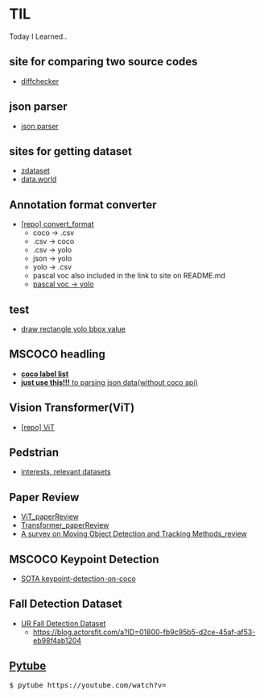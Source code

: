 # TIL
Today I Learned..
<br>

## site for comparing two source codes
- [diffchecker](https://www.diffchecker.com/diff)  

## json parser  
- [json parser](http://json.parser.online.fr/)  

## sites for getting dataset  
- [zdataset](https://zdataset.com/)  
- [data.world](https://data.world/datasets)  

## Annotation format converter
- [[repo] convert_format](https://github.com/iamdami/TIL/tree/main/objectDetection/convert_format)  
  - coco -> .csv  
  - .csv -> coco  
  - .csv -> yolo  
  - json -> yolo  
  - yolo -> .csv  
  - pascal voc also included in the link to site on README.md  
  - [pascal voc -> yolo](https://towardsdatascience.com/convert-pascal-voc-xml-to-yolo-for-object-detection-f969811ccba5)  

## test
- [draw rectangle yolo bbox value](https://github.com/iamdami/TIL/blob/main/22-06-13/YoloRecImg.py)  

## MSCOCO headling
- [**coco label list**](https://github.com/iamdami/TIL/blob/main/COCO/labelList)  
- [**just use this!!!** to parsing json data(without coco api)](https://github.com/iamdami/TIL/blob/main/COCO/coco_specific_dataset_json_parsing.py)  

## Vision Transformer(ViT)  
- [[repo] ViT](https://github.com/iamdami/TIL/blob/main/AI/ViT.md)  

## Pedstrian  
- [interests, relevant datasets](https://github.com/iamdami/TIL/blob/main/PAR/README.md)  

## Paper Review
- [ViT_paperReview](https://github.com/iamdami/TIL/blob/main/AI/ViT_paperReview.pdf)  
- [Transformer_paperReview](https://github.com/iamdami/TIL/blob/main/AI/transformer%20paperReview.pdf)  
- [A survey on Moving Object Detection and Tracking Methods_review](https://github.com/iamdami/TIL/blob/main/objectTracking/A%20survey%20on%20Moving%20Object%20Detection%20and%20Tracking%20Methods_review.pdf)  

## MSCOCO Keypoint Detection
- [SOTA keypoint-detection-on-coco](https://paperswithcode.com/sota/keypoint-detection-on-coco)  

## Fall Detection Dataset
- [UR Fall Detection Dataset](http://fenix.univ.rzeszow.pl/%7Emkepski/ds/uf.html)  
  - https://blog.actorsfit.com/a?ID=01800-fb9c95b5-d2ce-45af-af53-eb98f4ab1204  

## [Pytube](https://github.com/pytube/pytube)  
<pre>$ pytube https://youtube.com/watch?v= </pre>

